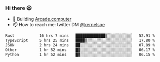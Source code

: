 ### Hi there 😃

- 🔨 Building [Arcade.computer](https://arcade.computer)
- 📫 How to reach me: twitter DM [@kernelsoe](https://twitter.com/kernelsoe)

<!--START_SECTION:waka-->

```txt
Rust           16 hrs 7 mins   █████████████▒░░░░░░░░░░░   52.91 %
TypeScript     5 hrs 25 mins   ████▒░░░░░░░░░░░░░░░░░░░░   17.80 %
JSON           2 hrs 24 mins   ██░░░░░░░░░░░░░░░░░░░░░░░   07.89 %
Other          1 hr 52 mins    █▓░░░░░░░░░░░░░░░░░░░░░░░   06.17 %
Python         1 hr 52 mins    █▓░░░░░░░░░░░░░░░░░░░░░░░   06.15 %
```

<!--END_SECTION:waka-->
